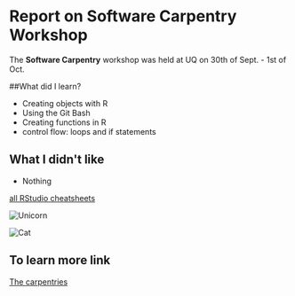 # Report on Software Carpentry Workshop
The **Software Carpentry** workshop was held at UQ on 30th of Sept. - 1st of Oct.

##What did I learn?

* Creating objects with R
* Using the Git Bash
* Creating functions in R
* control flow: loops and if statements

## What I didn't like
* Nothing

[all RStudio cheatsheets](https://rstudio.com/resources/cheatsheets/)

![Unicorn](https://www.schleich-s.com/media/catalog/product/7/0/70524_main_v19_tp.jpg)

![Cat](https://i.pinimg.com/474x/76/26/e1/7626e127247adf8fa78b6c411f4f2fb9--duncan-kittens.jpg)

## To learn more link
[The carpentries](carpentries.org/team/)
